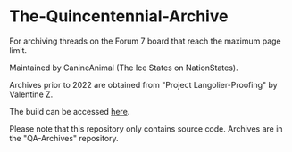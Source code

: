 # The-Quincentennial-Archive
For archiving threads on the Forum 7 board that reach the maximum page limit.

Maintained by CanineAnimal (The Ice States on NationStates).

Archives prior to 2022 are obtained from "Project Langolier-Proofing" by Valentine Z.

The build can be accessed [here](https://canineanimal.github.io/Quincentenary-Archive/).

Please note that this repository only contains source code. Archives are in the "QA-Archives" repository.
